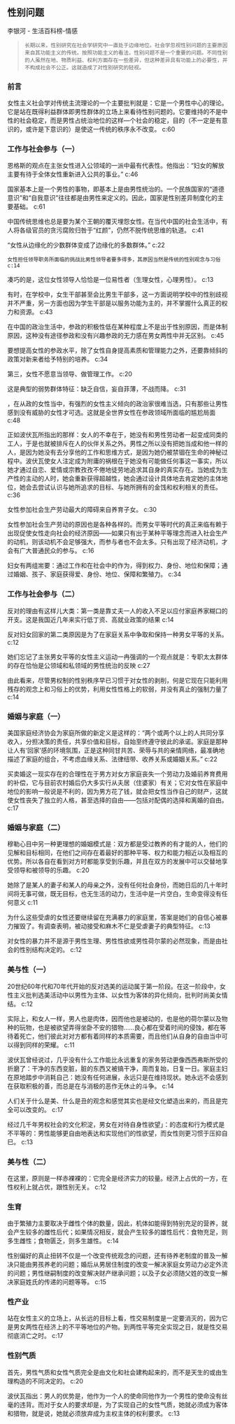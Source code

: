 ## 性别问题

李银河  -  生活百科榜-情感

>     长期以来，性别研究在社会学研究中一直处于边缘地位。社会学忽视性别问题的主要原因来自其功能主义的传统。按照功能主义的看法，性别问题不是一个重要的问题。不同性别的人虽然在地、物质利益、权利方面存在一些差异，但这种差异具有功能上的必要性，并不构成社会不公正。这就造成了对性别研究的轻视。


### 前言

女性主义社会学对传统主流理论的一个主要批判就是：它是一个男性中心的理论。它是站在既得利益群体即男性群体的立场上来看待性别问题的。它要维持的不是中性的社会稳定，而是男性占统治地位的这样—个社会的稳定，目的（不一定是有意识的，或许是下意识的）是使这一传统的秩序永不改变。 c:60

### 工作与社会参与（一）

恩格斯的观点在主张女性进入公领域的一派中最有代表性。他指出：“妇女的解放主要有待于全体女性重新进入公共的事业。” c:46

国家基本上是一个男性的事物，即基本上是由男性统治的。一个民族国家的“道德意识”和“自我意识”往往都是由男性来定义的。因此，国家是性别差异制度化的主要基础。 c:61

中国传统思维也总是要为某个王朝的覆灭埋怨女性。在当代中国的社会生活中，有人将各级官员的贪污腐败归咎于“红颜”，仍然不脱传统思维的轨道。 c:41

“女性从边缘化的少数群体变成了边缘化的多数群体。” c:22

    女性担任领导职务所面临的挑战比男性领导者要多得多，其原因当然是传统的性别观念与习俗 c:14

凑巧的是，这位女性领导人恰恰是一位易性者（生理女性，心理男性）。 c:13

有时，在学校中，女生干部甚至会比男生干部多，这一方面说明学校中的性别歧视并不严重，另一方面也因为学生干部是以服务功能为主的，并不掌握什么真正的权力和资源。 c:43

在中国的政治生活中，参政的积极性低在某种程度上不是出于性别原因，而是体制原因，这种没有途径参政和没有兴趣参政的无力感在男女两性中并无区别。 c:45

要想提高女性的参政水平，除了女性自身提高素质和管理能力之外，还要靠倾斜的政策对新来者给予特别的培养。 c:34

第三，女性不愿意当领导、做管理工作。 c:20

这是典型的弱势群体特征：缺乏自信，妄自菲薄，不战而降。 c:31

，在从政的女性当中，有强烈的女性主义倾向的政治家很难当选，只有那些让男性感到没有威胁的女性才可选。这就是全世界女性在参政领域所面临的尴尬局面 c:48

正如波伏瓦所指出的那样：女人的不幸在于，她没有和男性劳动者一起变成同类的工人，于是也就被排斥在人的伙伴关系之外。男性之所以没有把她当成和他一样的人，是因为她没有去分享他的工作和思维方式，是因为她仍被禁锢在生命的神秘过程中。波伏瓦使女人注定成为附庸的祸根在于她没有可能做任何事这一事实，所以她才通过自恋、爱情或宗教孜孜不倦地徒劳地追求其自身的真实存在。当她成为生产性的主动的人时，她会重新获得超越性，她会通过设计具体地去肯定她的主体地位，她会去尝试认识与她所追求的目标、与她所拥有的金饯和权利相关的责任。 c:36

女性参加社会生产劳动最大的障碍来自养育子女。 c:30

女性参加社会生产劳动的原因也是各种各样的。而男女平等时代的真正来临有赖于出现促使女性走向社会的经济原因——如果只有出于某种平等理念而进入社会生产的动机，则该动机不会足够强大，而参与者也不会太多。只有出现了经济动机，才会有广大普通民众的参与。 c:16

妇女有两组耑要：通过工作和在社会中的作为，得到权力、身份、地位和保障；通过婚姻、孩子、家庭获得爱、身份、地位、保障和繁殖力。 c:34

### 工作与社会参与（二）

反对的理由有这样儿大类：第一类是靠丈夫一人的收入不足以应付家庭养家糊口的开支。这是我国近几年来实行低丁资、高就业政策的结果 c:14

反对妇女回家的第二类原因是为了在家庭关系中争取和保持一种男女平等的关系。 c:12

她们忘记了主张男女平等的女性主义运动一冉强调的一个观点就是：专职太太群体的存在恰怡是公领域和私领域的男性统治的反映 c:27

由此看来，尽管男权制的性别秩序早已习惯于对女性的剥削，何是它现在只能利用残存的观念上和习俗上的优势，利用女性性格上的软弱，并没有真止的强制力量了 c:14

### 婚姻与家庭（一）

美国家庭经济协会为家庭所做的新定义是这样的：“两个或两个以上的人共同分享收入，分担决策的责任，共享价值和目标，自始至终遵守彼此的承诺。家庭是那种让人有‘回家’感的环境氛围，正是这种同甘共苦、荣辱与共的亲情网络，最准确地描述了家庭的组合，不考虑血缘关系、法律纽带、收养关系或婚姻关系。” c:22

买卖婚这一现实存在的合理性在于男方对女方家庭丧失一个劳动力及婚前养育费用的补偿，它与目前农村婚后仍大多实行从夫居（住婆家）有关；它对女性在家庭中地位的影响一般说是不利的，因为男方花了钱，就会把女性当作自己的财产，这就使女性丧失了独立的人格，甚至选择的自由——包括对配偶的选择和离婚的自由。 c:17

### 婚姻与家庭（二）

穆勒心目中另一种更理想的婚姻模式是：双方都是受过教养的有才能的人，他们的见解和目标相同，在他们之间存在着最好的那种平等、权力和能力相近以及相互的优势。所以各自在看到对方时都能享受到乐趣，并且在双方的发展中可以交替地享受领导和被领导的乐趣。 c:20

她除了是某人的妻子和某人的母亲之外，没有任何社会身份，而她日后的几十年时间将无事可做，既无目标，也无生活的动力，生活中是一片空白，生命变得没有任何意义 c:11

为什么这些受虐的女性还要继续留在充满暴力的家庭里，答案是她们的自信心被暴力摧毁了。有调查表明，被动接受和麻木不仁是受虐妻子的典型特征。 c:13

对女性的暴力并不是源于男性生理、男性性欲或男性荷尔蒙的必然现象，而是由社会的性别结构决定的。 c:12

### 美与性（一）

20世纪60年代和70年代开始的反对选美的运动属于第一阶段。在这一阶段中，女性主义批判选美活动中以男性为主体、以女性为客体的异化倾向，批判时尚美女情结。 c:12

实际上，和女人一样，男人也是肉体，因而他也是被动的，也是他的荷尔蒙以及物种的玩物，也是被欲望弄得坐卧不安的猎物……良心都在受着时间的侵蚀，都在等待着死亡，他们彼此对对方都有着同样的本质需要，而且他们从自身的自由当中可以得到同样的荣耀。 c:11

波伏瓦曾经说过，几乎没有什么工作能比永远重复的家务劳动更像西西弗斯所受的折磨了：干净的东西变脏，脏的东西又被搞干净，周而复始，日复一日。家庭主妇在原地踏步中消耗自己：她没有任何进展，永远只是在维持现状。她永远不会感到在获取积极的善，而总是在与消极的恶作无休止的斗争。 c:14

人们关于什么是美、什么是丑的观念和感觉其实也是经文化塑造出来的，而且是完全可以改变的。 c:17

经过几千年男权社会的文化积淀，男女在对待自身性欲望」：的态度和行为模式是不平等的：男性能够更自由地表达和实现他们的性欲望，而女性则更习惯于压抑自巳。 c:13

### 美与性（二）

在这里，原则是一样赤裸裸的：它完全是经济实力的较量。经济上占优的一方，在性权利上就占优，跟性别无关。 c:12

### 生育

由于繁殖力主要取决于雌性个体的数量，因此，机体如能得到特别充足的营养，就会产生较多的雌性后代；如果情况相反，就会产生较多的雄性后代：食物充足，则多生雌性；食物匮乏，则多生雄性。 c:14

性别偏好的真止扭转不仅是一个改变传统观念的问题，还有待养老制度的普及一解决只能由男孩养老的问题；婚后从男居住制度的改变一解决家庭女劳动力必定外流的问题；男性继嗣制度的改变解决财产继承问题；以及子女必须随父姓的改变一解决家庭姓氏的传递的问题等等。 c:15

### 性产业

站在女性主义的立场上，从长远的目标上看，性交易制度是一定要消灭的，因为它是男女两性在经济上的不平等地位的产物。到两性平等完全实现之日，就是性交易彻底消亡之时。 c:17

### 性别气质

首先，男性气质和女性气质完全是由文化和社会建构起来的，而不是天生的或由生理构造的不同决定的。 c:20

波伏瓦指出：男人的优势是，他作为一个人的使命同他作为一个男性的使命没有丝毫的违背。而对于女人的要求却是，为了实现自己的女性气质，她就必须成为客体和猎物，就是说，她就必须放弃成为主权主体的权利要求。 c:13